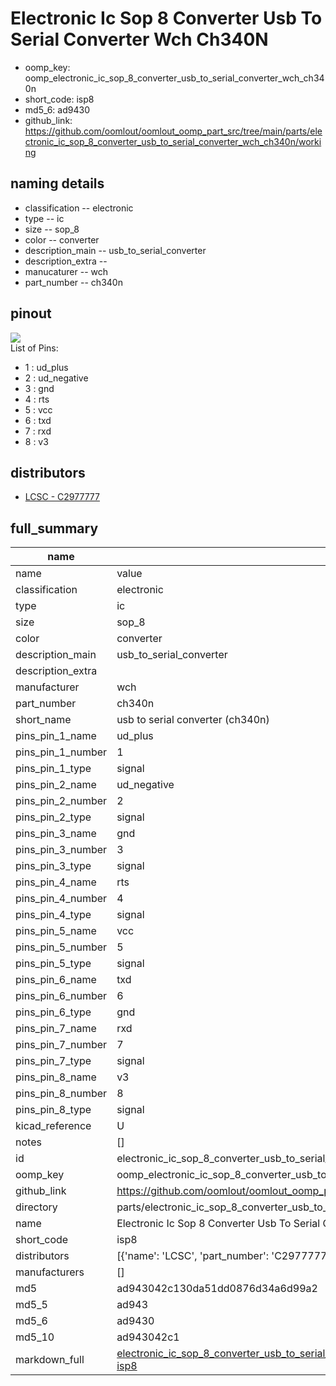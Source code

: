 # Electronic Ic Sop 8 Converter Usb To Serial Converter Wch Ch340N

  
* oomp_key: oomp_electronic_ic_sop_8_converter_usb_to_serial_converter_wch_ch340n 
* short_code: isp8
* md5_6: ad9430  
* github_link: https://github.com/oomlout/oomlout_oomp_part_src/tree/main/parts/electronic_ic_sop_8_converter_usb_to_serial_converter_wch_ch340n/working  
## naming details
* classification -- electronic
* type -- ic
* size -- sop_8
* color -- converter
* description_main -- usb_to_serial_converter
* description_extra -- 
* manucaturer -- wch
* part_number -- ch340n
## pinout
![](working_pinout_600.png)  
List of Pins:

* 1 : ud_plus
* 2 : ud_negative
* 3 : gnd
* 4 : rts
* 5 : vcc
* 6 : txd
* 7 : rxd
* 8 : v3
## distributors
* [LCSC - C2977777](https://lcsc.com/product-detail/C2977777.html)  




## full_summary
| name | value | 
| --- | --- | 
| name | value | 
| classification | electronic | 
| type | ic | 
| size | sop_8 | 
| color | converter | 
| description_main | usb_to_serial_converter | 
| description_extra |  | 
| manufacturer | wch | 
| part_number | ch340n | 
| short_name | usb to serial converter (ch340n) | 
| pins_pin_1_name | ud_plus | 
| pins_pin_1_number | 1 | 
| pins_pin_1_type | signal | 
| pins_pin_2_name | ud_negative | 
| pins_pin_2_number | 2 | 
| pins_pin_2_type | signal | 
| pins_pin_3_name | gnd | 
| pins_pin_3_number | 3 | 
| pins_pin_3_type | signal | 
| pins_pin_4_name | rts | 
| pins_pin_4_number | 4 | 
| pins_pin_4_type | signal | 
| pins_pin_5_name | vcc | 
| pins_pin_5_number | 5 | 
| pins_pin_5_type | signal | 
| pins_pin_6_name | txd | 
| pins_pin_6_number | 6 | 
| pins_pin_6_type | gnd | 
| pins_pin_7_name | rxd | 
| pins_pin_7_number | 7 | 
| pins_pin_7_type | signal | 
| pins_pin_8_name | v3 | 
| pins_pin_8_number | 8 | 
| pins_pin_8_type | signal | 
| kicad_reference | U | 
| notes | [] | 
| id | electronic_ic_sop_8_converter_usb_to_serial_converter_wch_ch340n | 
| oomp_key | oomp_electronic_ic_sop_8_converter_usb_to_serial_converter_wch_ch340n | 
| github_link | https://github.com/oomlout/oomlout_oomp_part_src/tree/main/parts/electronic_ic_sop_8_converter_usb_to_serial_converter_wch_ch340n/working | 
| directory | parts/electronic_ic_sop_8_converter_usb_to_serial_converter_wch_ch340n | 
| name | Electronic Ic Sop 8 Converter Usb To Serial Converter Wch Ch340N | 
| short_code | isp8 | 
| distributors | [{'name': 'LCSC', 'part_number': 'C2977777', 'link': 'https://lcsc.com/product-detail/C2977777.html', 'id': 'distributor_lcsc'}] | 
| manufacturers | [] | 
| md5 | ad943042c130da51dd0876d34a6d99a2 | 
| md5_5 | ad943 | 
| md5_6 | ad9430 | 
| md5_10 | ad943042c1 | 
| markdown_full | [electronic_ic_sop_8_converter_usb_to_serial_converter_wch_ch340n](https://github.com/oomlout/oomlout_oomp_part_src/tree/main/parts/electronic_ic_sop_8_converter_usb_to_serial_converter_wch_ch340n/working)<br>[isp8](https://github.com/oomlout/oomlout_oomp_part_src/tree/main/parts/electronic_ic_sop_8_converter_usb_to_serial_converter_wch_ch340n/working)<br> | 
